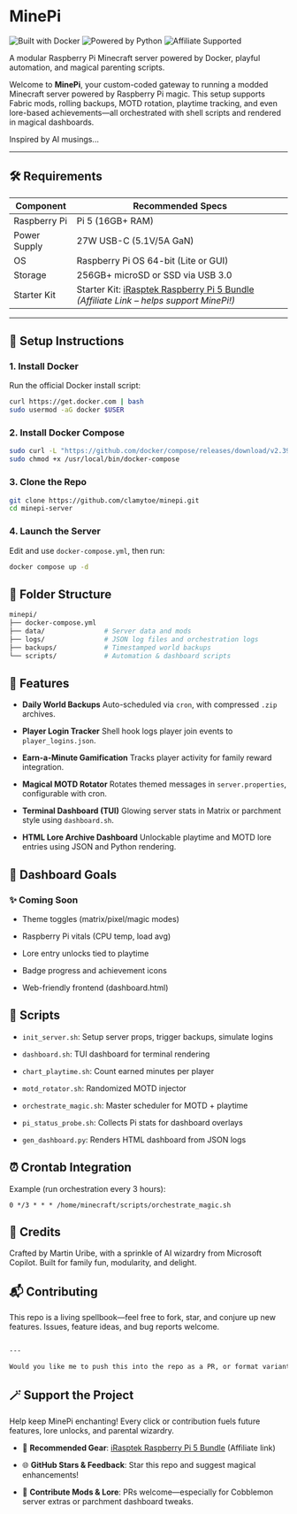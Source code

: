 # MinePi

![Built with Docker](https://img.shields.io/badge/Built%20with-Docker-blue?logo=docker)
![Powered by Python](https://img.shields.io/badge/Powered%20by-Python-yellow?logo=python)
![Affiliate Supported](https://img.shields.io/badge/Affiliate-Supported-%23FF9900?logo=amazon)

A modular Raspberry Pi Minecraft server powered by Docker, playful automation, and magical parenting scripts.

Welcome to **MinePi**, your custom-coded gateway to running a modded Minecraft server powered by Raspberry Pi magic. This setup supports Fabric mods, rolling backups, MOTD rotation, playtime tracking, and even lore-based achievements—all orchestrated with shell scripts and rendered in magical dashboards.

Inspired by AI musings...

---

## 🛠 Requirements

| Component           | Recommended Specs                      |
|--------------------|----------------------------------------|
| Raspberry Pi       | Pi 5 (16GB+ RAM)                        |
| Power Supply       | 27W USB-C (5.1V/5A GaN)                |
| OS                 | Raspberry Pi OS 64-bit (Lite or GUI)  |
| Storage            | 256GB+ microSD or SSD via USB 3.0     |
| Starter Kit        | Starter Kit: [iRasptek Raspberry Pi 5 Bundle](https://www.amazon.com/dp/B0DSSQ8C53?tag=clamytoe-20) *(Affiliate Link – helps support MinePi!)* |

---

## 🚀 Setup Instructions

### 1. Install Docker

Run the official Docker install script:

```bash
curl https://get.docker.com | bash
sudo usermod -aG docker $USER
```

### 2. Install Docker Compose

```bash
sudo curl -L "https://github.com/docker/compose/releases/download/v2.39.1/docker-compose-$(uname -s)-$(uname -m)" -o /usr/local/bin/docker-compose
sudo chmod +x /usr/local/bin/docker-compose
```

### 3. Clone the Repo

```bash
git clone https://github.com/clamytoe/minepi.git
cd minepi-server
```

### 4. Launch the Server

Edit and use `docker-compose.yml`, then run:

```bash
docker compose up -d
```

## 📂 Folder Structure

```bash
minepi/
├── docker-compose.yml
├── data/               # Server data and mods
├── logs/               # JSON log files and orchestration logs
├── backups/            # Timestamped world backups
└── scripts/            # Automation & dashboard scripts
```

## 📜 Features

- **Daily World Backups** Auto-scheduled via `cron`, with compressed `.zip` archives.

- **Player Login Tracker** Shell hook logs player join events to `player_logins.json`.

- **Earn-a-Minute Gamification** Tracks player activity for family reward integration.

- **Magical MOTD Rotator** Rotates themed messages in `server.properties`, configurable with cron.

- **Terminal Dashboard (TUI)** Glowing server stats in Matrix or parchment style using `dashboard.sh`.

- **HTML Lore Archive Dashboard** Unlockable playtime and MOTD lore entries using JSON and Python rendering.

## 🧠 Dashboard Goals

### ✨ Coming Soon

- Theme toggles (matrix/pixel/magic modes)

- Raspberry Pi vitals (CPU temp, load avg)

- Lore entry unlocks tied to playtime

- Badge progress and achievement icons

- Web-friendly frontend (dashboard.html)

## 🧪 Scripts

- `init_server.sh`: Setup server props, trigger backups, simulate logins

- `dashboard.sh`: TUI dashboard for terminal rendering

- `chart_playtime.sh`: Count earned minutes per player

- `motd_rotator.sh`: Randomized MOTD injector

- `orchestrate_magic.sh`: Master scheduler for MOTD + playtime

- `pi_status_probe.sh`: Collects Pi stats for dashboard overlays

- `gen_dashboard.py`: Renders HTML dashboard from JSON logs

## ⏰ Crontab Integration

Example (run orchestration every 3 hours):

```cron
0 */3 * * * /home/minecraft/scripts/orchestrate_magic.sh
```

## 🧙 Credits

Crafted by Martin Uribe, with a sprinkle of AI wizardry from Microsoft Copilot. Built for family fun, modularity, and delight.

## 📬 Contributing

This repo is a living spellbook—feel free to fork, star, and conjure up new features. Issues, feature ideas, and bug reports welcome.

```txt

---

Would you like me to push this into the repo as a PR, or format variants for parchment-style and matrix-mode themes? We can even embed the dashboard preview as an image or animation later. Let’s keep the magic flowing! 🪄📦
```

## 🪄 Support the Project

Help keep MinePi enchanting! Every click or contribution fuels future features, lore unlocks, and parental wizardry.

- 🛒 **Recommended Gear**: [iRasptek Raspberry Pi 5 Bundle](https://www.amazon.com/dp/B0DSSQ8C53?tag=clamytoe-20) (Affiliate link)

- 🌐 **GitHub Stars & Feedback**: Star this repo and suggest magical enhancements!

- 🍄 **Contribute Mods & Lore**: PRs welcome—especially for Cobblemon server extras or parchment dashboard tweaks.
